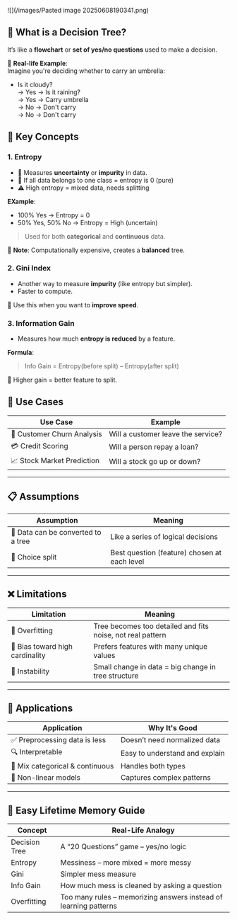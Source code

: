 
![](/images/Pasted image 20250608190341.png)

## 🌳 What is a Decision Tree?

It’s like a **flowchart** or **set of yes/no questions** used to make a decision.

🧠 **Real-life Example**:  
Imagine you're deciding whether to carry an umbrella:

- Is it cloudy?  
    → Yes → Is it raining?  
    → Yes → Carry umbrella  
    → No → Don't carry  
    → No → Don't carry

## 🧮 Key Concepts

### 1. **Entropy**

- 📘 Measures **uncertainty** or **impurity** in data.
- 🧠 If all data belongs to one class = entropy is 0 (pure)
- ⚠️ High entropy = mixed data, needs splitting

**EXample**:

- 100% Yes → Entropy = 0
- 50% Yes, 50% No → Entropy = High (uncertain)
    
> Used for both **categorical** and **continuous** data.

📌 **Note**: Computationally expensive, creates a **balanced** tree.


### 2. **Gini Index**

- Another way to measure **impurity** (like entropy but simpler).
- Faster to compute.

🧠 Use this when you want to **improve speed**.


### 3. **Information Gain**

- Measures how much **entropy is reduced** by a feature.

**Formula**:

> Info Gain = Entropy(before split) – Entropy(after split)

🧠 Higher gain = better feature to split.

## 🎯 Use Cases

| Use Case                   | Example                            |
| -------------------------- | ---------------------------------- |
| 🛒 Customer Churn Analysis | Will a customer leave the service? |
| 💳 Credit Scoring          | Will a person repay a loan?        |
| 📈 Stock Market Prediction | Will a stock go up or down?        |

---

## 📋 Assumptions

| Assumption                         | Meaning                                      |
| ---------------------------------- | -------------------------------------------- |
| 🌳 Data can be converted to a tree | Like a series of logical decisions           |
| 🔀 Choice split                    | Best question (feature) chosen at each level |

---

## ❌ Limitations

| Limitation                      | Meaning                                                    |
| ------------------------------- | ---------------------------------------------------------- |
| 🎯 Overfitting                  | Tree becomes too detailed and fits noise, not real pattern |
| 🎢 Bias toward high cardinality | Prefers features with many unique values                   |
| 🔁 Instability                  | Small change in data = big change in tree structure        |

---

## 🧰 Applications

|Application|Why It's Good|
|---|---|
|✅ Preprocessing data is less|Doesn’t need normalized data|
|🔍 Interpretable|Easy to understand and explain|
|🔄 Mix categorical & continuous|Handles both types|
|🔀 Non-linear models|Captures complex patterns|

---

## 📝 Easy Lifetime Memory Guide

|Concept|Real-Life Analogy|
|---|---|
|Decision Tree|A “20 Questions” game – yes/no logic|
|Entropy|Messiness – more mixed = more messy|
|Gini|Simpler mess measure|
|Info Gain|How much mess is cleaned by asking a question|
|Overfitting|Too many rules – memorizing answers instead of learning patterns|
